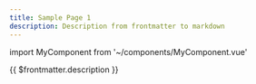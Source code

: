 ```yaml
---
title: Sample Page 1
description: Description from frontmatter to markdown
---
```


import MyComponent from '~/components/MyComponent.vue'

{{ $frontmatter.description }}

<MyComponent />